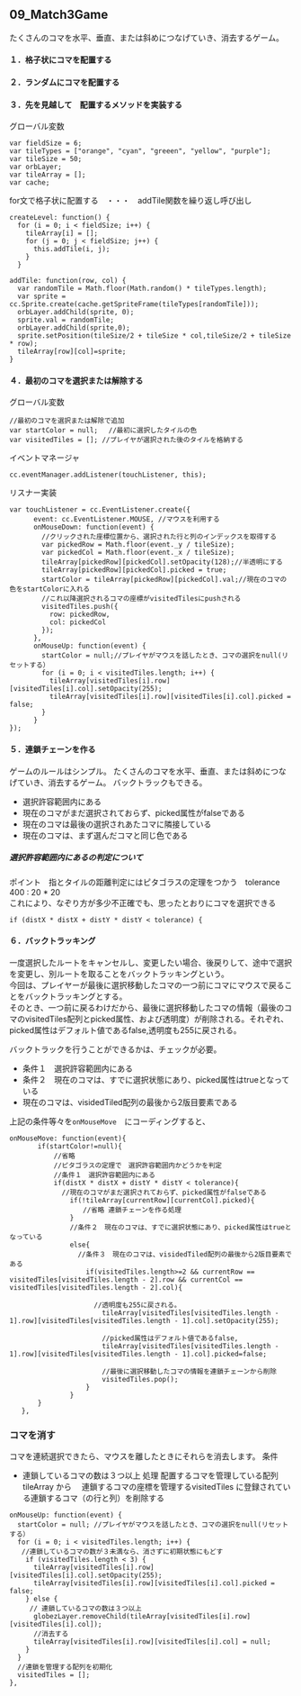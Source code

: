 ## 09_Match3Game
たくさんのコマを水平、垂直、または斜めにつなげていき、消去するゲーム。

#### １．格子状にコマを配置する

#### ２．ランダムにコマを配置する

#### ３．先を見越して　配置するメソッドを実装する
グローバル変数
```
var fieldSize = 6;
var tileTypes = ["orange", "cyan", "greeen", "yellow", "purple"];
var tileSize = 50;
var orbLayer;
var tileArray = [];
var cache;

```

for文で格子状に配置する　・・・　addTile関数を繰り返し呼び出し　
```
createLevel: function() {
  for (i = 0; i < fieldSize; i++) {
    tileArray[i] = [];
    for (j = 0; j < fieldSize; j++) {
      this.addTile(i, j);
    }
  }
```
```
addTile: function(row, col) {
  var randomTile = Math.floor(Math.random() * tileTypes.length);
  var sprite = cc.Sprite.create(cache.getSpriteFrame(tileTypes[randomTile]));
  orbLayer.addChild(sprite, 0);
  sprite.val = randomTile;
  orbLayer.addChild(sprite,0);
  sprite.setPosition(tileSize/2 + tileSize * col,tileSize/2 + tileSize * row);
  tileArray[row][col]=sprite;
}
```

#### ４．最初のコマを選択または解除する
グローバル変数
```
//最初のコマを選択または解除で追加
var startColor = null;　 //最初に選択したタイルの色
var visitedTiles = []; //プレイヤが選択された後のタイルを格納する
```
イベントマネージャ
```
cc.eventManager.addListener(touchListener, this);
```
リスナー実装
```
var touchListener = cc.EventListener.create({
      event: cc.EventListener.MOUSE, //マウスを利用する
      onMouseDown: function(event) {
        //クリックされた座標位置から、選択された行と列のインデックスを取得する
        var pickedRow = Math.floor(event._y / tileSize);
        var pickedCol = Math.floor(event._x / tileSize);
        tileArray[pickedRow][pickedCol].setOpacity(128);//半透明にする
        tileArray[pickedRow][pickedCol].picked = true;
        startColor = tileArray[pickedRow][pickedCol].val;//現在のコマの色をstartColorに入れる
        //これ以降選択されるコマの座標がvisitedTilesにpushされる
        visitedTiles.push({
          row: pickedRow,
          col: pickedCol
        });
      },
      onMouseUp: function(event) {
        startColor = null;//プレイヤがマウスを話したとき、コマの選択をnull(リセットする）
        for (i = 0; i < visitedTiles.length; i++) {
          tileArray[visitedTiles[i].row][visitedTiles[i].col].setOpacity(255);
          tileArray[visitedTiles[i].row][visitedTiles[i].col].picked = false;
        }
      }
});

```
#### ５．連鎖チェーンを作る
ゲームのルールはシンプル。
たくさんのコマを水平、垂直、または斜めにつなげていき、消去するゲーム。
バックトラックもできる。

- 選択許容範囲内にある
- 現在のコマがまだ選択されておらず、picked属性がfalseである
- 現在のコマは最後の選択されあたコマに隣接している
- 現在のコマは、まず選んだコマと同じ色である

##### 選択許容範囲内にあるの判定について
ポイント　指とタイルの距離判定にはピタゴラスの定理をつかう　tolerance 400 : 20 * 20  
これにより、なぞり方が多少不正確でも、思ったとおりにコマを選択できる
```
if (distX * distX + distY * distY < tolerance) {
```

#### ６．バックトラッキング
一度選択したルートをキャンセルし、変更したい場合、後戻りして、途中で選択を変更し、別ルートを取ることをバックトラッキングという。  
今回は、プレイヤーが最後に選択移動したコマの一つ前にコマにマウスで戻ることをバックトラッキングとする。  
そのとき、一つ前に戻るわけだから、最後に選択移動したコマの情報（最後のコマのvisitedTiles配列とpicked属性、および透明度）が削除される。それぞれ、picked属性はデフォルト値であるfalse,透明度も255に戻される。  

バックトラックを行うことができるかは、チェックが必要。  
- 条件１　選択許容範囲内にある
- 条件２　現在のコマは、すでに選択状態にあり、picked属性はtrueとなっている
- 現在のコマは、visidedTiled配列の最後から2版目要素である

上記の条件等々を`onMouseMove`　にコーディングすると、
```
onMouseMove: function(event){
       if(startColor!=null){
           //省略
           //ピタゴラスの定理で　選択許容範囲内かどうかを判定
           //条件１　選択許容範囲内にある
           if(distX * distX + distY * distY < tolerance){
             //現在のコマがまだ選択されておらず、picked属性がfalseである
               if(!tileArray[currentRow][currentCol].picked){
　　　　　　　　　　　//省略 連鎖チェーンを作る処理
               }
               //条件２　現在のコマは、すでに選択状態にあり、picked属性はtrueとなっている
               else{
                 //条件３　現在のコマは、visidedTiled配列の最後から2版目要素である
                   if(visitedTiles.length>=2 && currentRow == visitedTiles[visitedTiles.length - 2].row && currentCol == visitedTiles[visitedTiles.length - 2].col){

                     //透明度も255に戻される。  
                       tileArray[visitedTiles[visitedTiles.length - 1].row][visitedTiles[visitedTiles.length - 1].col].setOpacity(255);

                       //picked属性はデフォルト値であるfalse,
                       tileArray[visitedTiles[visitedTiles.length - 1].row][visitedTiles[visitedTiles.length - 1].col].picked=false;

                       //最後に選択移動したコマの情報を連鎖チェーンから削除
                       visitedTiles.pop();
                   }
               }
       }
   },
```

### コマを消す
コマを連続選択できたら、マウスを離したときにそれらを消去します。
条件
- 連鎖しているコマの数は３つ以上
処理
 配置するコマを管理している配列 tileArray から　 連鎖するコマの座標を管理するvisitedTiles に登録されている連鎖するコマ（の行と列）を削除する
 ```
 onMouseUp: function(event) {
   startColor = null; //プレイヤがマウスを話したとき、コマの選択をnull(リセットする）
   for (i = 0; i < visitedTiles.length; i++) {
    //連鎖しているコマの数が３未満なら、消さずに初期状態にもどす
     if (visitedTiles.length < 3) {
       tileArray[visitedTiles[i].row][visitedTiles[i].col].setOpacity(255);
       tileArray[visitedTiles[i].row][visitedTiles[i].col].picked = false;
     } else {
      // 連鎖しているコマの数は３つ以上
       globezLayer.removeChild(tileArray[visitedTiles[i].row][visitedTiles[i].col]);
       //消去する
       tileArray[visitedTiles[i].row][visitedTiles[i].col] = null;
     }
   }
   //連鎖を管理する配列を初期化
   visitedTiles = [];
 },
```
